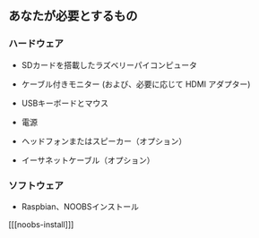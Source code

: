 ## あなたが必要とするもの

### ハードウェア

+ SDカードを搭載したラズベリーパイコンピュータ

+ ケーブル付きモニター (および、必要に応じて HDMI アダプター)

+ USBキーボードとマウス

+ 電源

+ ヘッドフォンまたはスピーカー（オプション）

+ イーサネットケーブル（オプション）

### ソフトウェア

+ Raspbian、NOOBSインストール

[[[noobs-install]]]